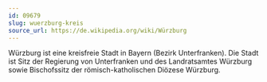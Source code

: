 ```yaml
---
id: 09679
slug: wuerzburg-kreis
source_url: https://de.wikipedia.org/wiki/Würzburg
---
```


Würzburg ist eine kreisfreie Stadt in Bayern (Bezirk Unterfranken). Die Stadt ist Sitz der Regierung von Unterfranken und des Landratsamtes Würzburg sowie Bischofssitz der römisch-katholischen Diözese Würzburg.
